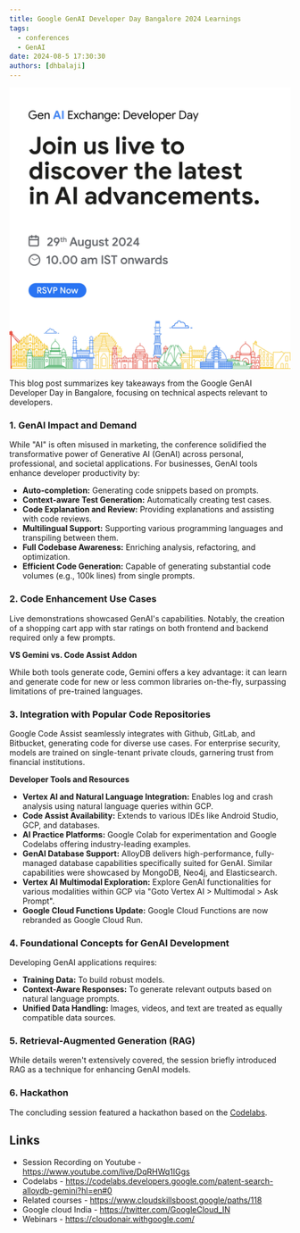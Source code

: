 ```yaml
---
title: Google GenAI Developer Day Bangalore 2024 Learnings
tags:
  - conferences
  - GenAI
date: 2024-08-5 17:30:30
authors: [dhbalaji]
---
```


<head>
  <meta charSet="utf-8" />
  <meta property="og:title" content="Google GenAI Developer Day Bangalore 2024 Learnings" />
  <meta property="og:image" content="/img/2024/genai-dev-day.jpeg" />
  <meta property="og:url" content="http://dhbalaji.dev/blog/2024/google-genai-exchange-developer-day-2024-good-parts" />
  <meta property="og:description" content=" This concise blog post highlights the React Nexus 2024's best aspects, helping you recap the big ideas that were discussed!" />
  <meta property="og:type " content="article" />
  <meta name="twitter:title" content="This concise blog post highlights the Google GenAI Developer Day Bangalore 2024 Learnings, helping you recap the big ideas that were discussed!" />
  <meta name="twitter:image" content="/img/2024/genai-dev-day.jpeg" />
  <meta name="twitter:description" content="This concise blog post highlights the Google GenAI Developer Day Bangalore 2024 Learnings, helping you recap the big ideas that were discussed!" />
</head>


![Gen AI Dev Day](../assets/2024/genai-dev-day.jpeg)

This blog post summarizes key takeaways from the Google GenAI Developer Day in Bangalore, focusing on technical aspects relevant to  developers.

### 1. GenAI Impact and Demand

While "AI" is often misused in marketing, the conference solidified the transformative power of Generative AI (GenAI) across personal, professional, and societal applications.  For businesses, GenAI tools enhance developer productivity by:

* **Auto-completion:** Generating code snippets based on prompts.
* **Context-aware Test Generation:** Automatically creating test cases.
* **Code Explanation and Review:** Providing explanations and assisting with code reviews.
* **Multilingual Support:** Supporting various programming languages and transpiling between them.
* **Full Codebase Awareness:** Enriching analysis, refactoring, and optimization.
* **Efficient Code Generation:** Capable of generating substantial code volumes (e.g., 100k lines)  from single prompts.

### 2. Code Enhancement Use Cases

Live demonstrations showcased GenAI's capabilities. Notably, the creation of a shopping cart app with star ratings on both frontend and backend required only a few prompts. 

**VS Gemini vs. Code Assist Addon**

While both tools generate code, Gemini offers a key advantage: it can learn and generate code for new or less common libraries on-the-fly, surpassing limitations of pre-trained languages.

### 3. Integration with Popular Code Repositories

Google Code Assist seamlessly integrates with Github, GitLab, and Bitbucket, generating code for diverse use cases.  For enterprise security, models are trained on single-tenant private clouds, garnering trust from financial institutions.

**Developer Tools and Resources**

* **Vertex AI and Natural Language Integration:** Enables log and crash analysis using natural language queries within GCP.
* **Code Assist Availability:** Extends to various IDEs like Android Studio, GCP, and databases.
* **AI Practice Platforms:** Google Colab for experimentation and Google Codelabs offering industry-leading examples.
* **GenAI Database Support:** AlloyDB delivers high-performance, fully-managed database capabilities specifically suited for GenAI. Similar capabilities were showcased by MongoDB, Neo4j, and Elasticsearch.
* **Vertex AI Multimodal Exploration:** Explore GenAI functionalities for various modalities within GCP via "Goto Vertex AI > Multimodal > Ask Prompt".
* **Google Cloud Functions Update:** Google Cloud Functions are now rebranded as Google Cloud Run.

### 4. Foundational Concepts for GenAI Development

Developing GenAI applications requires:

* **Training Data:** To build robust models.
* **Context-Aware Responses:** To generate relevant outputs based on natural language prompts.
* **Unified Data Handling:** Images, videos, and text are treated as equally compatible data sources.

### 5. Retrieval-Augmented Generation (RAG)

While details weren't extensively covered, the session briefly introduced RAG as a technique for enhancing GenAI models. 

### 6. Hackathon

The concluding session featured a hackathon based on the [Codelabs](https://codelabs.developers.google.com/patent-search-alloydb-gemini?hl=en#0).


## Links

- Session Recording on Youtube - https://www.youtube.com/live/DqRHWq1IGgs
- Codelabs - https://codelabs.developers.google.com/patent-search-alloydb-gemini?hl=en#0
- Related courses - https://www.cloudskillsboost.google/paths/118
- Google cloud India - https://twitter.com/GoogleCloud_IN
- Webinars - https://cloudonair.withgoogle.com/
